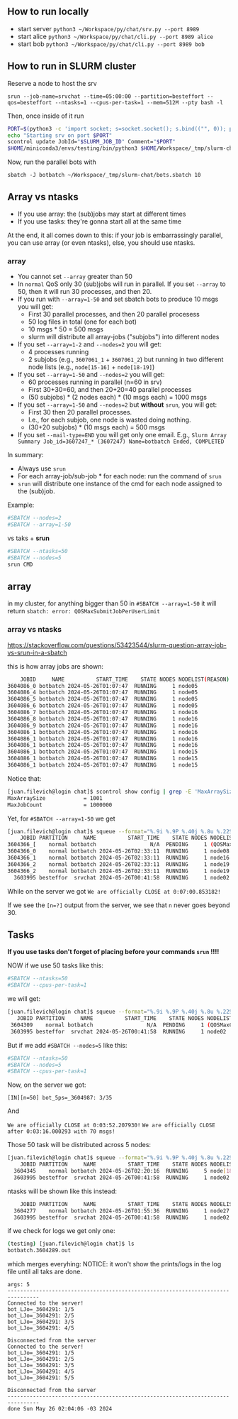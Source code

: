 ## How to run locally

- start server `python3 ~/Workspace/py/chat/srv.py --port 8989`
- start alice `python3 ~/Workspace/py/chat/cli.py --port 8989 alice`
- start bob `python3 ~/Workspace/py/chat/cli.py --port 8989 bob`

## How to run in SLURM cluster

Reserve a node to host the srv

`srun --job-name=srvchat --time=05:00:00 --partition=besteffort --qos=besteffort --ntasks=1 --cpus-per-task=1 --mem=512M --pty bash -l`

Then, once inside of it run

```bash
PORT=$(python3 -c 'import socket; s=socket.socket(); s.bind(("", 0)); print(s.getsockname()[1]); s.close()')
echo "Starting srv on port $PORT"
scontrol update JobId="$SLURM_JOB_ID" Comment="$PORT"
$HOME/miniconda3/envs/testing/bin/python3 $HOME/Workspace/_tmp/slurm-chat/srv.py --port $PORT
```

Now, run the parallel bots with

`sbatch -J botbatch ~/Workspace/_tmp/slurm-chat/bots.sbatch 10`




## Array vs ntasks

- If you use array: the (sub)jobs may start at different times
- If you use tasks: they're gonna start all at the same time

At the end, it all comes down to this: if your job is embarrassingly parallel,
you can use array (or even ntasks), else, you should use ntasks. 

### array

* You cannot set `--array` greater than 50
* In `normal` QoS only 30 (sub)jobs will run in parallel. If you set `--array` 
  to 50, then it will run 30 processes, and then 20.
* If you run with `--array=1-50` and set sbatch bots to produce 10 msgs you will get:
    - First 30 parallel processes, and then 20 parallel procesess
    - 50 log files in total (one for each bot)
    - 10 msgs * 50 = 500 msgs
    - slurm will distribute all array-jobs ("subjobs") into different nodes
* If you set `--array=1-2` and `--nodes=2` you will get:
    - 4 processes running
    - 2 subjobs (e.g., `3607061_1` + `3607061_2`) but running in two different
      node lists (e.g., `node[15-16]` + `node[18-19]`)
* If you set `--array=1-50` and `--nodes=2` you will get:
    - 60 processes running in parallel (n=60 in srv)
    - First 30+30=60, and then 20+20=40 parallel processes
    - (50 subjobs) * (2 nodes each) * (10 msgs each) = 1000 msgs
* If you set `--array=1-50` and `--nodes=2` but **without** `srun`, you will get:
    - First 30 then 20 parallel processes.
    - I.e., for each subjob, one node is wasted doing nothing.
    - (30+20 subjobs) * (10 msgs each) = 500 msgs
* If you set `--mail-type=END` you will get only one email. E.g.,
  `Slurm Array Summary Job_id=3607247_* (3607247) Name=botbatch Ended, COMPLETED`

In summary:
  - Always use `srun`
  - For each array-job/sub-job * for each node: run the command of `srun`
  - `srun` will distribute one instance of the cmd for each node assigned to the
    (sub)job.

Example:

```bash
#SBATCH --nodes=2
#SBATCH --array=1-50
```

vs taks + **srun**

```bash
#SBATCH --ntasks=50
#SBATCH --nodes=5
srun CMD
```

## array

in my cluster, for anything bigger than 50 in `#SBATCH --array=1-50` it will
return `sbatch: error: QOSMaxSubmitJobPerUserLimit`

### array vs ntasks

https://stackoverflow.com/questions/53423544/slurm-question-array-job-vs-srun-in-a-sbatch

this is how array jobs are shown:

```bash
    JOBID     NAME          START_TIME    STATE NODES NODELIST(REASON)
3604086_0 botbatch 2024-05-26T01:07:47  RUNNING     1 node05
3604086_4 botbatch 2024-05-26T01:07:47  RUNNING     1 node05
3604086_5 botbatch 2024-05-26T01:07:47  RUNNING     1 node05
3604086_6 botbatch 2024-05-26T01:07:47  RUNNING     1 node05
3604086_7 botbatch 2024-05-26T01:07:47  RUNNING     1 node16
3604086_8 botbatch 2024-05-26T01:07:47  RUNNING     1 node16
3604086_9 botbatch 2024-05-26T01:07:47  RUNNING     1 node16
3604086_1 botbatch 2024-05-26T01:07:47  RUNNING     1 node16
3604086_1 botbatch 2024-05-26T01:07:47  RUNNING     1 node16
3604086_1 botbatch 2024-05-26T01:07:47  RUNNING     1 node16
3604086_1 botbatch 2024-05-26T01:07:47  RUNNING     1 node15
3604086_1 botbatch 2024-05-26T01:07:47  RUNNING     1 node15
3604086_1 botbatch 2024-05-26T01:07:47  RUNNING     1 node15
```

Notice that:

```bash
[juan.filevich@login chat]$ scontrol show config | grep -E 'MaxArraySize|MaxJobCount'
MaxArraySize            = 1001
MaxJobCount             = 1000000
```

Yet, for `#SBATCH --array=1-50` we get 

```bash
[juan.filevich@login chat]$ squeue --format="%.9i %.9P %.40j %.8u %.22S %.8T %.10M %.9l %.6D %R" -u juan.filevich
    JOBID PARTITION     NAME          START_TIME    STATE NODES NODELIST(REASON)
3604366_[    normal botbatch                 N/A  PENDING     1 (QOSMaxJobsPerUserLimit)
3604366_0    normal botbatch 2024-05-26T02:33:11  RUNNING     1 node08
3604366_1    normal botbatch 2024-05-26T02:33:11  RUNNING     1 node16
3604366_2    normal botbatch 2024-05-26T02:33:11  RUNNING     1 node19
3604366_2    normal botbatch 2024-05-26T02:33:11  RUNNING     1 node19
  3603995 besteffor  srvchat 2024-05-26T00:41:58  RUNNING     1 node02
```

While on the server we got `We are officially CLOSE at 0:07:00.853182!`

If we see the `[n=?]` output from the server, we see that `n` never goes beyond
30.

## Tasks

**If you use tasks don't forget of placing before your commands `srun` !!!!**

NOW if we use 50 tasks like this:

```bash
#SBATCH --ntasks=50
#SBATCH --cpus-per-task=1
```

we will get:

```bash
[juan.filevich@login chat]$ squeue --format="%.9i %.9P %.40j %.8u %.22S %.8T %.10M %.9l %.6D %R" -u juan.filevich
   JOBID PARTITION     NAME          START_TIME    STATE NODES NODELIST(REASON)
 3604309    normal botbatch                 N/A  PENDING     1 (QOSMaxCpuPerNode)
 3603995 besteffor  srvchat 2024-05-26T00:41:58  RUNNING     1 node02
```

But if we add `#SBATCH --nodes=5` like this:

```bash
#SBATCH --ntasks=50
#SBATCH --nodes=5
#SBATCH --cpus-per-task=1
```

Now, on the server we got:

`[IN][n=50] bot_5ps=_3604987: 3/35`

And

`We are officially CLOSE at 0:03:52.207930!`
`We are officially CLOSE after 0:03:16.000293 with 70 msgs!`

Those 50 task will be distributed across 5 nodes:

```bash
[juan.filevich@login chat]$ squeue --format="%.9i %.9P %.40j %.8u %.22S %.8T %.10M %.9l %.6D %R" -u juan.filevich
    JOBID PARTITION     NAME          START_TIME    STATE NODES NODELIST(REASON)
  3604345    normal botbatch 2024-05-26T02:20:16  RUNNING     5 node[18-22]
  3603995 besteffor  srvchat 2024-05-26T00:41:58  RUNNING     1 node02
```

ntasks will be shown like this instead:

```bash
    JOBID PARTITION     NAME          START_TIME    STATE NODES NODELIST(REASON)
  3604277    normal botbatch 2024-05-26T01:55:36  RUNNING     1 node27
  3603995 besteffor  srvchat 2024-05-26T00:41:58  RUNNING     1 node02
```

if we check for logs we get only one:

```bash
(testing) [juan.filevich@login chat]$ ls
botbatch.3604289.out
```

which merges everyhing:
NOTICE: it won't show the prints/logs in the log file until all taks are done.

```
args: 5
--------------------------------------------------------------------------------
Connected to the server!
bot_LJo=_3604291: 1/5
bot_LJo=_3604291: 2/5
bot_LJo=_3604291: 3/5
bot_LJo=_3604291: 4/5

Disconnected from the server
Connected to the server!
bot_LJo=_3604291: 1/5
bot_LJo=_3604291: 2/5
bot_LJo=_3604291: 3/5
bot_LJo=_3604291: 4/5
bot_LJo=_3604291: 5/5

Disconnected from the server
--------------------------------------------------------------------------------
done Sun May 26 02:04:06 -03 2024
```
